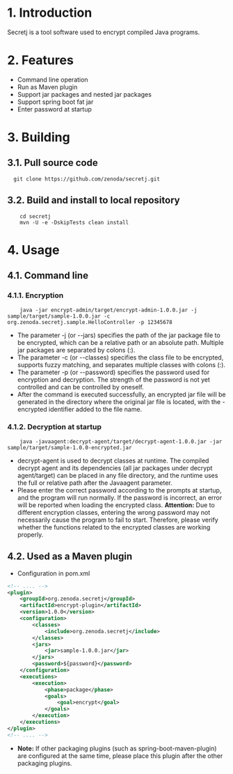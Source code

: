 # 1.  Introduction
Secretj is a tool software used to encrypt compiled Java programs.

# 2.  Features
- Command line operation
- Run as Maven plugin
- Support jar packages and nested jar packages
- Support spring boot fat jar
- Enter password at startup

# 3.  Building
## 3.1.  Pull source code
```shell
  git clone https://github.com/zenoda/secretj.git
```
## 3.2. Build and install to local repository
```shell
    cd secretj
    mvn -U -e -DskipTests clean install
```
# 4.  Usage
## 4.1.  Command line
### 4.1.1.  Encryption
```shell
    java -jar encrypt-admin/target/encrypt-admin-1.0.0.jar -j sample/target/sample-1.0.0.jar -c org.zenoda.secretj.sample.HelloController -p 12345678
```
- The parameter -j (or --jars) specifies the path of the jar package file to be encrypted, which can be a relative path or an absolute path. Multiple jar packages are separated by colons (:).
- The parameter -c (or --classes) specifies the class file to be encrypted, supports fuzzy matching, and separates multiple classes with colons (:).
- The parameter -p (or --password) specifies the password used for encryption and decryption. The strength of the password is not yet controlled and can be controlled by oneself.
- After the command is executed successfully, an encrypted jar file will be generated in the directory where the original jar file is located, with the - encrypted identifier added to the file name.

### 4.1.2. Decryption at startup
```shell
    java -javaagent:decrypt-agent/target/decrypt-agent-1.0.0.jar -jar sample/target/sample-1.0.0-encrypted.jar
```
- decrypt-agent is used to decrypt classes at runtime. The compiled decrypt agent and its dependencies (all jar packages under decrypt agent/target) can be placed in any file directory, and the runtime uses the full or relative path after the Javaagent parameter.
- Please enter the correct password according to the prompts at startup, and the program will run normally. If the password is incorrect, an error will be reported when loading the encrypted class. **Attention:** Due to different encryption classes, entering the wrong password may not necessarily cause the program to fail to start. Therefore, please verify whether the functions related to the encrypted classes are working properly.

## 4.2. Used as a Maven plugin
- Configuration in pom.xml
```xml
<!-- .... -->
<plugin>
    <groupId>org.zenoda.secretj</groupId>
    <artifactId>encrypt-plugin</artifactId>
    <version>1.0.0</version>
    <configuration>
        <classes>
            <include>org.zenoda.secretj</include>
        </classes>
        <jars>
            <jar>sample-1.0.0.jar</jar>
        </jars>
        <password>${password}</password>
    </configuration>
    <executions>
        <execution>
            <phase>package</phase>
            <goals>
                <goal>encrypt</goal>
            </goals>
        </execution>
    </executions>
</plugin>
<!-- .... -->
```
- **Note:** If other packaging plugins (such as spring-boot-maven-plugin) are configured at the same time, please place this plugin after the other packaging plugins.